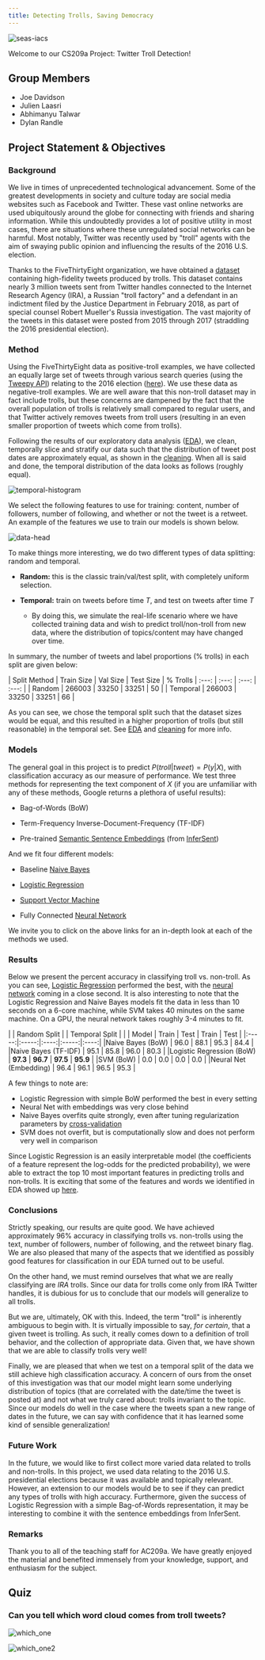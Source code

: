 ```yaml
---
title: Detecting Trolls, Saving Democracy
---
```


![seas-iacs](pics/SEAS_IACS.png)

Welcome to our CS209a Project: Twitter Troll Detection!

## Group Members
- Joe Davidson
- Julien Laasri
- Abhimanyu Talwar
- Dylan Randle

## Project Statement & Objectives

### Background

We live in times of unprecedented technological advancement. Some of the greatest developments in
society and culture today are social media websites such as Facebook and Twitter. These vast online
networks are used ubiquitously around the globe for connecting with friends and sharing information.
While this undoubtedly provides a lot of positive utility in most cases, there are situations where
these unregulated social networks can be harmful. Most notably, Twitter was recently used by "troll"
agents with the aim of swaying public opinion and influencing the results of the 2016 U.S. election.

Thanks to the FiveThirtyEight organization, we have obtained a [dataset](https://github.com/fivethirtyeight/russian-troll-tweets) containing high-fidelity tweets
produced by trolls. This dataset contains nearly 3 million tweets sent from Twitter handles connected
to the Internet Research Agency (IRA), a Russian "troll factory" and a defendant in an indictment filed
by the Justice Department in February 2018, as part of special counsel Robert Mueller's Russia
investigation. The vast majority of the tweets in this dataset were posted from 2015 through 2017
(straddling the 2016 presidential election).

### Method

Using the FiveThirtyEight data as positive-troll examples, we have collected an equally large set of
tweets through various search queries (using the [Tweepy API](https://tweepy.readthedocs.io/en/v3.5.0/)) relating to the 2016 election ([here](https://dataverse.harvard.edu/dataset.xhtml?persistentId=doi%3A10.7910%2FDVN%2FPDI7IN)). We use
these data as negative-troll examples. We are well aware that this non­-troll dataset may in fact include
trolls, but these concerns are dampened by the fact that the overall population of trolls is relatively
small compared to regular users, and that Twitter actively removes tweets from troll users (resulting in
an even smaller proportion of tweets which come from trolls).

Following the results of our exploratory data analysis ([EDA](https://joeddav.github.io/troll_classification/more_eda.html)), we clean, temporally slice and stratify
our data such that the distribution of tweet post dates are approximately equal, as shown in the [cleaning](https://joeddav.github.io/troll_classification/Dataset%20Consolidation.html).
When all is said and done, the temporal distribution of the data looks as follows (roughly equal).

![temporal-histogram](pics/temporal_histogram.png)

We select the following features to use for training: content, number of followers, number of following,
and whether or not the tweet is a retweet. An example of the features we use to train our models is shown below.

![data-head](pics/data_head.png)

To make things more interesting, we do two different types of data splitting: random and temporal.

- **Random:** this is the classic train/val/test split, with completely uniform selection.

- **Temporal:** train on tweets before time $T$, and test on tweets after time $T$
  - By doing this, we simulate the real-life scenario where we have collected training data and wish to
    predict troll/non-troll from new data, where the distribution of topics/content may have changed over time.

In summary, the number of tweets and label proportions (% trolls) in each split are given below:

| Split Method | Train Size | Val Size | Test Size | % Trolls
| :---: | :---: | :---: | :---: |
| Random | 266003 | 33250 | 33251 | 50 |
| Temporal | 266003 | 33250 | 33251 | 66 |

As you can see, we chose the temporal split such that the dataset sizes would be equal, and this resulted in a
higher proportion of trolls (but still reasonable) in the temporal set. See [EDA](https://joeddav.github.io/troll_classification/more_eda.html) and [cleaning](https://joeddav.github.io/troll_classification/Dataset%20Consolidation.html)
for more info.

### Models

The general goal in this project is to predict $P(troll|tweet)=P(y|X)$, with classification accuracy as
our measure of performance. We test three methods for representing the text component of $X$ (if you are
unfamiliar with any of these methods, Google returns a plethora of useful results):

- Bag-of-Words (BoW)

- Term-Frequency Inverse-Document-Frequency (TF-IDF)

- Pre-trained [Semantic Sentence Embeddings](https://joeddav.github.io/troll_classification/sentence_embedding_eda.html) (from [InferSent](https://github.com/facebookresearch/InferSent))

And we fit four different models:

- Baseline [Naive Bayes](https://joeddav.github.io/troll_classification/naive_bayes_clean.html)

- [Logistic Regression](https://joeddav.github.io/troll_classification/LogisticRegression.html)

- [Support Vector Machine](https://joeddav.github.io/troll_classification/SVM.html)

- Fully Connected [Neural Network](https://joeddav.github.io/troll_classification/TwitterNet_Sentence_Embeddings.html)

We invite you to click on the above links for an in-depth look at each of the methods we used.

### Results

Below we present the percent accuracy in classifying troll vs. non-troll. As you can see, [Logistic Regression](https://joeddav.github.io/troll_classification/LogisticRegression.html)
performed the best, with the [neural network](https://joeddav.github.io/troll_classification/TwitterNet_Sentence_Embeddings.html) coming in a close second. It is also interesting to note that the
Logistic Regression and Naive Bayes models fit the data in less than 10 seconds on a 6-core  machine, while SVM
takes 40 minutes on the same machine. On a GPU, the neural network takes roughly 3-4 minutes to fit.

|       |  Random Split | |  Temporal Split  | |
| Model | Train | Test | Train | Test |
|:-----:|:-----:|:----:|:-----:|:----:|
|Naive Bayes (BoW) | 96.0 | 88.1 | 95.3 | 84.4 |
|Naive Bayes (TF-IDF) | 95.1 | 85.8 | 96.0 | 80.3 |
|Logistic Regression (BoW) | **97.3** | **96.7** | **97.5** | **95.9** |
|SVM (BoW) | 0.0 | 0.0 | 0.0 | 0.0 |
|Neural Net (Embedding) | 96.4 | 96.1 | 96.5 | 95.3 |

A few things to note are:
  - Logistic Regression with simple BoW performed the best in every setting
  - Neural Net with embeddings was very close behind
  - Naive Bayes overfits quite strongly, even after tuning regularization parameters by [cross-validation](https://joeddav.github.io/troll_classification/naive_bayes_clean.html#training-and-testing-the-model)
  - SVM does not overfit, but is computationally slow and does not perform very well in comparison

Since Logistic Regression is an easily interpretable model (the coefficients of a feature represent the log-odds
for the predicted probability), we were able to extract the top 10 most important features in predicting
trolls and non-trolls. It is exciting that some of the features and words we identified in EDA showed up [here](https://joeddav.github.io/troll_classification/LogisticRegression.html#analysis-of-coefficients).

### Conclusions

Strictly speaking, our results are quite good. We have achieved approximately $96$% accuracy in classifying trolls vs.
non-trolls using the text, number of followers, number of following, and the retweet binary flag. We are also
pleased that many of the aspects that we identified as possibly good features for classification in our EDA turned out
to be useful.

On the other hand, we must remind ourselves that what we are really classifying are *IRA* trolls. Since our data for trolls
come only from IRA Twitter handles, it is dubious for us to conclude that our models will generalize to all trolls.

But we are, ultimately, OK with this. Indeed, the term "troll" is inherently ambiguous to begin with. It is virtually impossible
to say, *for certain*, that a given tweet is trolling. As such, it really comes down to a definition of troll behavior, and
the collection of appropriate data. Given that, we have shown that we are able to classify trolls very well!

Finally, we are pleased that when we test on a temporal split of the data we still achieve high classification accuracy.
A concern of ours from the onset of this investigation was that our model might learn some underlying distribution of
topics (that are correlated with the date/time the tweet is posted at) and not what we truly cared about: trolls invariant
to the topic. Since our models do well in the case where the tweets span a new range of dates in the future, we can say
with confidence that it has learned some kind of sensible generalization!

### Future Work

In the future, we would like to first collect more varied data related to trolls and non-trolls. In this project, we
used data relating to the 2016 U.S. presidential elections because it was available and topically relevant. However,
an extension to our models would be to see if they can predict any types of trolls with high accuracy. Furthermore,
given the success of Logistic Regression with a simple Bag-of-Words representation, it may be interesting to combine
it with the sentence embeddings from InferSent.

### Remarks

Thank you to all of the teaching staff for AC209a. We have greatly enjoyed the material and benefited immensely from
your knowledge, support, and enthusiasm for the subject.  

## Quiz

### Can you tell which word cloud comes from troll tweets?

![which_one](pics/nontroll_pic.png)

![which_one2](pics/troll_pic.png)
